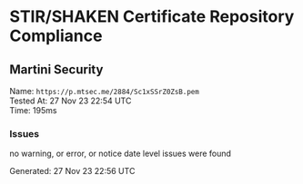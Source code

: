 # STIR/SHAKEN Certificate Repository Compliance

## Martini Security

Name: `https://p.mtsec.me/2884/Sc1xSSrZ0ZsB.pem`\
Tested At: 27 Nov 23 22:54 UTC\
Time: 195ms

### Issues

no warning, or error, or notice date level issues were found

Generated: 27 Nov 23 22:56 UTC